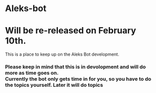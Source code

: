 # Aleks-bot
<h1>Will be re-released on February 10th. </h1>
This is a place to keep up on the Aleks Bot development.

<h3>Please keep in mind that this is in devolopment and will do more as time goes on.<br>
Currently the bot only gets time in for you, so you have to do the topics yourself. Later it will do topics</h3>

<h1></h1>

